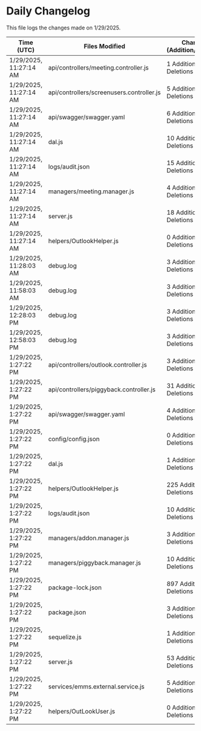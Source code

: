 # Daily Changelog

This file logs the changes made on 1/29/2025.

| Time (UTC)             | Files Modified                    | Changes (Addition/Deletion) |
|------------------------|-----------------------------------|-----------------------------|
| 1/29/2025, 11:27:14 AM | api/controllers/meeting.controller.js | 1 Additions & 1 Deletions |
| 1/29/2025, 11:27:14 AM | api/controllers/screenusers.controller.js | 5 Additions & 5 Deletions |
| 1/29/2025, 11:27:14 AM | api/swagger/swagger.yaml | 6 Additions & 4 Deletions |
| 1/29/2025, 11:27:14 AM | dal.js | 10 Additions & 9 Deletions |
| 1/29/2025, 11:27:14 AM | logs/audit.json | 15 Additions & 15 Deletions |
| 1/29/2025, 11:27:14 AM | managers/meeting.manager.js | 4 Additions & 0 Deletions |
| 1/29/2025, 11:27:14 AM | server.js | 18 Additions & 2 Deletions |
| 1/29/2025, 11:27:14 AM | helpers/OutlookHelper.js | 0 Additions & 0 Deletions |
| 1/29/2025, 11:28:03 AM | debug.log | 3 Additions & 0 Deletions|
| 1/29/2025, 11:58:03 AM | debug.log | 3 Additions & 0 Deletions|
| 1/29/2025, 12:28:03 PM | debug.log | 3 Additions & 0 Deletions|
| 1/29/2025, 12:58:03 PM | debug.log | 3 Additions & 0 Deletions|
| 1/29/2025, 1:27:22 PM | api/controllers/outlook.controller.js | 3 Additions & 32 Deletions|
| 1/29/2025, 1:27:22 PM | api/controllers/piggyback.controller.js | 31 Additions & 25 Deletions|
| 1/29/2025, 1:27:22 PM | api/swagger/swagger.yaml | 4 Additions & 4 Deletions|
| 1/29/2025, 1:27:22 PM | config/config.json | 0 Additions & 2 Deletions|
| 1/29/2025, 1:27:22 PM | dal.js | 1 Additions & 0 Deletions|
| 1/29/2025, 1:27:22 PM | helpers/OutlookHelper.js | 225 Additions & 11 Deletions|
| 1/29/2025, 1:27:22 PM | logs/audit.json | 10 Additions & 10 Deletions|
| 1/29/2025, 1:27:22 PM | managers/addon.manager.js | 3 Additions & 2 Deletions|
| 1/29/2025, 1:27:22 PM | managers/piggyback.manager.js | 10 Additions & 10 Deletions|
| 1/29/2025, 1:27:22 PM | package-lock.json | 897 Additions & 0 Deletions|
| 1/29/2025, 1:27:22 PM | package.json | 3 Additions & 0 Deletions|
| 1/29/2025, 1:27:22 PM | sequelize.js | 1 Additions & 1 Deletions|
| 1/29/2025, 1:27:22 PM | server.js | 53 Additions & 13 Deletions|
| 1/29/2025, 1:27:22 PM | services/emms.external.service.js | 5 Additions & 2 Deletions|
| 1/29/2025, 1:27:22 PM | helpers/OutLookUser.js | 0 Additions & 0 Deletions|

